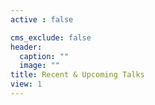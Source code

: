 ```yaml
---
active : false

cms_exclude: false
header:
  caption: ""
  image: ""
title: Recent & Upcoming Talks
view: 1
---
```

